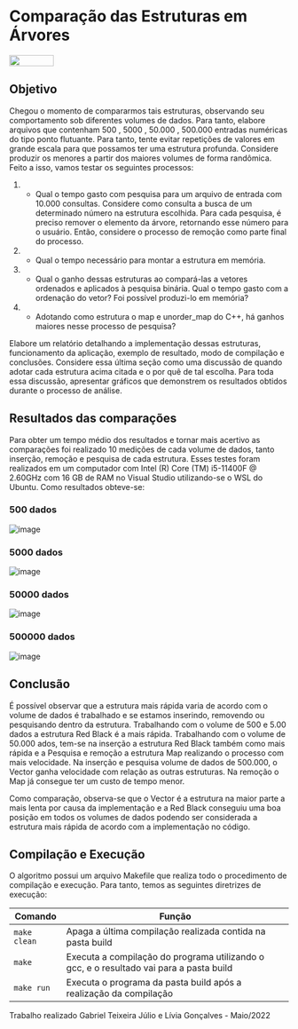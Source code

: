 # Comparação das Estruturas em Árvores
<div style="display: inline-block;">
<img align="center" height="20px" width="80px" src="https://img.shields.io/badge/Made%20in-VSCode-red"/> 
</div>

## Objetivo

Chegou o momento de compararmos tais estruturas, observando seu comportamento sob diferentes volumes de dados. Para tanto, elabore arquivos que contenham 500 , 5000 , 50.000 , 500.000 entradas numéricas do tipo ponto flutuante. Para tanto, tente evitar repetições de valores em grande escala para que possamos ter uma estrutura profunda. Considere produzir os menores a partir dos maiores volumes de forma randômica. Feito a isso, vamos testar os seguintes processos:

1) - Qual o tempo gasto com pesquisa para um arquivo de entrada com 10.000 consultas. Considere como consulta a busca de um determinado número na estrutura escolhida. Para cada pesquisa, é preciso remover o elemento da árvore, retornando esse número para o usuário. Então, considere o processo de remoção como parte final do processo. 

2) - Qual o tempo necessário para montar a estrutura em memória. 

3) - Qual o ganho dessas estruturas ao compará-las a vetores ordenados e aplicados à pesquisa binária. Qual o tempo gasto com a ordenação do vetor? Foi possível produzi-lo em memória? 

4) - Adotando como estrutura o map e unorder_map do C++, há ganhos maiores nesse processo de pesquisa?

Elabore um relatório detalhando a implementação dessas estruturas, funcionamento da aplicação, exemplo de resultado, modo de compilação e conclusões. Considere essa última seção como uma discussão de quando adotar cada estrutura acima citada e o por quê de tal escolha. Para toda essa discussão, apresentar gráficos que demonstrem os resultados obtidos durante o processo de análise. 

## Resultados das comparações

Para obter um tempo médio dos resultados e tornar mais acertivo as comparações foi realizado 10 medições de cada volume de dados, tanto inserção, remoção e pesquisa de cada estrutura. Esses testes foram realizados em um computador com Intel (R) Core (TM) i5-11400F @ 2.60GHz com 16 GB de RAM no Visual Studio utilizando-se o WSL do Ubuntu. 
Como resultados obteve-se:

### 500 dados

![image](https://user-images.githubusercontent.com/95262005/197090791-0f6124c5-d6f8-4cd9-b54c-fef0008439a7.png)

### 5000 dados

![image](https://user-images.githubusercontent.com/95262005/197091096-586311c1-8a86-487d-bb5b-546f58df4837.png)

### 50000 dados

![image](https://user-images.githubusercontent.com/95262005/197091135-c011cbce-2a6c-4570-82e0-09e21a324f54.png)

### 500000 dados

![image](https://user-images.githubusercontent.com/95262005/197091190-75031368-5004-466d-99b5-5e3786a9ee29.png)


## Conclusão 

É possível observar que a estrutura mais rápida varia de acordo com o volume de dados é trabalhado e se estamos inserindo, removendo ou pesquisando dentro da estrutura. Trabalhando com o volume de 500 e 5.00 dados a estrutura Red Black é a mais rápida. Trabalhando com o volume de 50.000 ados, tem-se na inserção a estrutura Red Black também como mais rápida e a Pesquisa e remoção a estrutura Map realizando o processo com mais velocidade. Na inserção e pesquisa volume de dados de 500.000, o Vector ganha velocidade com relação as outras estruturas. Na remoção o Map já consegue ter um custo de tempo menor. 

Como comparação, observa-se que o Vector é a estrutura na maior parte a mais lenta por causa da implementação e a Red Black conseguiu uma boa posição em todos os volumes de dados podendo ser considerada a estrutura mais rápida de acordo com a implementação no código. 

## Compilação e Execução

O algoritmo possui um arquivo Makefile que realiza todo o procedimento de compilação e execução. Para tanto, temos as seguintes diretrizes de execução:


| Comando                |  Função                                                                                           |                     
| -----------------------| ------------------------------------------------------------------------------------------------- |
|  `make clean`          | Apaga a última compilação realizada contida na pasta build                                        |
|  `make`                | Executa a compilação do programa utilizando o gcc, e o resultado vai para a pasta build           |
|  `make run`            | Executa o programa da pasta build após a realização da compilação                                 |


<p>Trabalho realizado Gabriel Teixeira Júlio e Lívia Gonçalves - Maio/2022</p>
